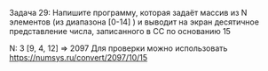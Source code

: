 Задача 29: Напишите программу, которая задаёт массив из N элементов 
(из диапазона [0-14] ) и выводит на экран десятичное представление числа, 
записанного в СС по основанию 15

N: 3 [9, 4, 12] => 2097
Для проверки можно использовать https://numsys.ru/convert/2097/10/15